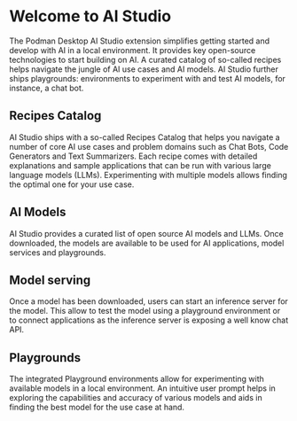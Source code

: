 # Welcome to AI Studio

The Podman Desktop AI Studio extension simplifies getting started and develop with AI in a local environment. It provides key open-source technologies to start building on AI. A curated catalog of so-called recipes helps navigate the jungle of AI use cases and AI models. AI Studio further ships playgrounds: environments to experiment with and test AI models, for instance, a chat bot.

## Recipes Catalog

AI Studio ships with a so-called Recipes Catalog that helps you navigate a number of core AI use cases and problem domains such as Chat Bots, Code Generators and Text Summarizers. Each recipe comes with detailed explanations and sample applications that can be run with various large language models (LLMs). Experimenting with multiple models allows finding the optimal one for your use case.

## AI Models

AI Studio provides a curated list of open source AI models and LLMs. Once downloaded, the models are available to be used for AI applications, model services and playgrounds.

## Model serving

Once a model has been downloaded, users can start an inference server for the model. This allow to test the model using a playground environment or to connect applications as the inference server is exposing a well know chat API.

## Playgrounds

The integrated Playground environments allow for experimenting with available models in a local environment. An intuitive user prompt helps in exploring the capabilities and accuracy of various models and aids in finding the best model for the use case at hand.
